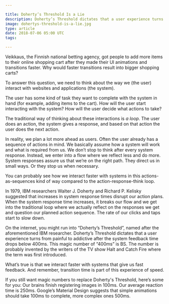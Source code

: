 ```yaml
---

title: Doherty’s Threshold Is a Lie
description: Doherty’s Threshold dictates that a user experience turns from painful to addictive after the system feedback time drops below 400ms
image: dohertys-threshold-is-a-lie.jpg
type: article
date: 2018-07-06 05:00 UTC
tags:

---
```


Veikkaus, the Finnish national betting agency, got people to add more items to their online shopping cart after they made their UI animations and transitions faster. Why would faster transitions result into bigger shopping carts?

To answer this question, we need to think about the way we (the user) interact with websites and applications (the system).

The user has some kind of task they want to complete with the system in hand (for example, adding items to the cart). How will the user start interacting with the system? How will the user decide what actions to take?

The traditional way of thinking about these interactions is *a loop*. The user does an action, the system gives a response, and based on that action the user does the next action.

In reality, we plan a lot more ahead as users. Often the user already has a sequence of actions in mind. We basically assume how a system will work and what is required from us. We don’t stop to think after every system response. Instead, we enter into a flow where we reflect less and do more. System responses assure us that we’re on the right path. They direct us in small ways. Or they stop us when necessary.

You can probably see how we interact faster with systems in this actions-as-sequences kind of way compared to the action-response-think loop.

In 1979, IBM researchers Walter J. Doherty and Richard P. Kelisky suggested that increases in system response times disrupt our action plans. When the system response time increases, it breaks our flow and we get into the traditional loop where we actually reflect on the responses we get and question our planned action sequence. The rate of our clicks and taps start to slow down.

On the internet, you might run into “Doherty’s Threshold”, named after the aforementioned IBM researcher. Doherty’s Threshold dictates that a user experience turns from painful to addictive after the system feedback time drops below 400ms. This magic number of “400ms” is BS. The number is probably invented by the writers of the TV show Halt and Catch Fire where the term was first introduced.

What’s true is that we interact faster with systems that give us fast feedback. And remember, transition time is part of this experience of speed.

If you still want magic numbers to replace Doherty's Threshold, here’s some for you: Our brains finish registering images in 100ms. Our average reaction time is 250ms. Google’s Material Design suggests that simple animations should take 100ms to complete, more complex ones 500ms.
